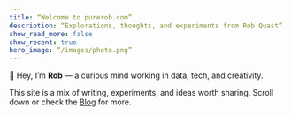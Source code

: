 ```yaml
---
title: “Welcome to purerob.com”
description: “Explorations, thoughts, and experiments from Rob Quast”
show_read_more: false
show_recent: true
hero_image: “/images/photo.png”
---
```


👋 Hey, I’m **Rob** — a curious mind working in data, tech, and creativity.

This site is a mix of writing, experiments, and ideas worth sharing. Scroll down or check the [Blog](/posts) for more.